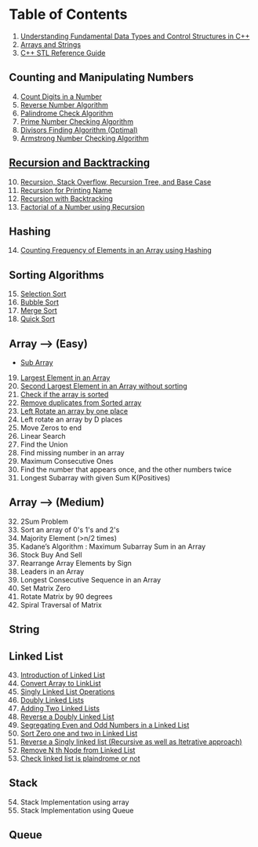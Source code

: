 # Table of Contents

1. [Understanding Fundamental Data Types and Control Structures in C++](./Basic/Basics.md)
2. [Arrays and Strings](/BasicBasic1.1.md)<!--BUG  -->
 3. [C++ STL Reference Guide](/BasicSTL.md)<!--BUG  -->

## Counting and Manipulating Numbers
4. [Count Digits in a Number](./NumberGame/CountDigits.md)
5. [Reverse Number Algorithm](./NumberGame/ReverseNumber.md)
6. [Palindrome Check Algorithm](./NumberGame/Palindrome.md)
7. [Prime Number Checking Algorithm](./NumberGame/PeimeNumber.md)
8. [Divisors Finding Algorithm (Optimal)](./NumberGame/PrintingDivisor.md)
9. [Armstrong Number Checking Algorithm](./NumberGame/ArmstrongNumber.md)

## [Recursion and Backtracking](./Recursion&Backtracking/Recurssion.md)
10. [Recursion, Stack Overflow, Recursion Tree, and Base Case](./Recursion&Backtracking/Recursion.md)
11. [Recursion for Printing Name](./Recursion&Backtracking/Recursion1.1.md)
12. [Recursion with Backtracking](./Recursion&Backtracking/Recursion1.2.md)
13. [Factorial of a Number using Recursion](./Recursion&Backtracking/Recursion1.3.md)

## Hashing
14. [Counting Frequency of Elements in an Array using Hashing](./Hashing/Hash.md)

## Sorting Algorithms
15. [Selection Sort](./Sorting/SelectionSort.md)
16. [Bubble Sort](./Sorting/BubbleSort.md)
17. [Merge Sort](./Sorting/MergeSort.md)
18. [Quick Sort](./Sorting/QuickSort.md)

## Array --> (Easy)

-   [Sub Array](./Array(Easy)/Subarray.md)
19. [Largest Element in an Array](./Array(Easy)/LargestElement.md)
20. [Second Largest Element in an Array without sorting](./Array(Easy)/SecondLargest.md)
21. [Check if the array is sorted](./Array(Easy)/isSorted.md)
22. [Remove duplicates from Sorted array](./Array(Easy)/RemoveDuplicate.md)
23. [Left Rotate an array by one place](./Array(Easy)/leftRotateByOne.md)
24. Left rotate an array by D places    
25. Move Zeros to end
26. Linear Search
27. Find the Union
28. Find missing number in an array
29. Maximum Consecutive Ones
30. Find the number that appears once, and the other numbers twice
31. Longest Subarray with given Sum K(Positives)

## Array --> (Medium)

32. 2Sum Problem
33. Sort an array of 0's 1's and 2's
34. Majority Element (>n/2 times)
35. Kadane’s Algorithm : Maximum Subarray Sum in an Array
36. Stock Buy And Sell
37. Rearrange Array Elements by Sign
38. Leaders in an Array
39. Longest Consecutive Sequence in an Array
40. Set Matrix Zero
41. Rotate Matrix by 90 degrees
42. Spiral Traversal of Matrix  

## String

## Linked List

43. [Introduction of Linked List](./LinkedList//Intro.md)
44. [Convert Array to LinkList](./LinkedList/ConvertArrtoLL.md)
45. [Singly Linked List Operations](./LinkedList/SllOps.md)
46. [Doubly Linked Lists](./LinkedList/DllOps.md)
47. [Adding Two Linked Lists](./LinkedList/ReverseDll.md)
48. [Reverse a Doubly Linked List](./LinkedList/ReverseDll.md)
49. [Segregating Even and Odd Numbers in a Linked List](./LinkedList/SegregateEvenOdd.md)
50. [Sort Zero one and two in Linked List](./LinkedList/sortZeroOneandTwo.md)
51. [Reverse a Singly linked list (Recursive as well as Itetrative approach)](./LinkedList/ReverseASLL.md)
52. [Remove N th Node from Linked List](./LinkedList/RemoveNthNode.md)
53. [Check linked list is plaindrome or not](./LinkedList/IsPalindrome.md)



## Stack
54. Stack Implementation using array
55. Stack Implementation using Queue


## Queue


